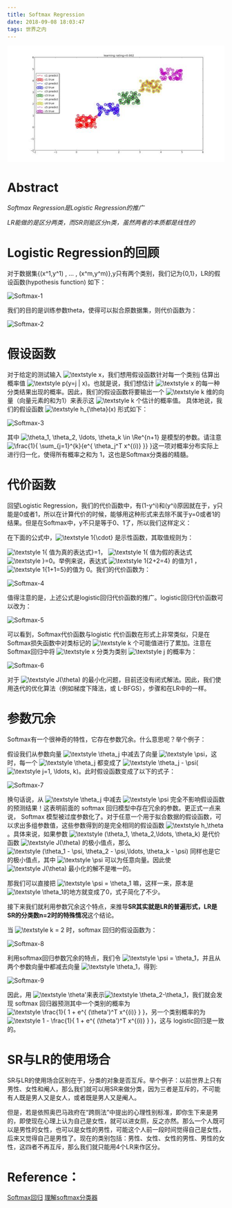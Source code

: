 ```yaml
---
title: Softmax Regression
date: 2018-09-08 18:03:47
tags: 世界之内
---
```

![Softmax-0](https://raw.githubusercontent.com/Shiyuang-scu/blog_img/master/Softmax-0.jpg)
# Abstract
*Softmax Regression是Logistic Regression的推广*

*LR能做的是区分两类，而SR则能区分n类，虽然两者的本质都是线性的*

<!--more-->
# Logistic Regression的回顾

对于数据集{(x^1,y^1) , ... , (x^m,y^m)},y只有两个类别，我们记为{0,1}，LR的假设函数(hypothesis function) 如下：

![Softmax-1](http://deeplearning.stanford.edu/wiki/images/math/b/b/3/bb3791d463b832a88731b94f1d8e5279.png)



我们的目的是训练参数theta，使得可以拟合原数据集，则代价函数为：

![Softmax-2](http://deeplearning.stanford.edu/wiki/images/math/f/a/6/fa6565f1e7b91831e306ec404ccc1156.png)

# 假设函数

对于给定的测试输入 ![\textstyle x](http://deeplearning.stanford.edu/wiki/images/math/f/6/c/f6c0f8758a1eb9c99c0bbe309ff2c5a5.png)，我们想用假设函数针对每一个类别j 估算出概率值 ![\textstyle p(y=j | x)](http://deeplearning.stanford.edu/wiki/images/math/c/1/d/c1d5aaee0724f2183116cb8860f1b9e4.png)。也就是说，我们想估计 ![\textstyle x](http://deeplearning.stanford.edu/wiki/images/math/f/6/c/f6c0f8758a1eb9c99c0bbe309ff2c5a5.png) 的每一种分类结果出现的概率。因此，我们的假设函数将要输出一个 ![\textstyle k](http://deeplearning.stanford.edu/wiki/images/math/b/0/0/b0066e761791cae480158b649e5f5a69.png) 维的向量（向量元素的和为1）来表示这 ![\textstyle k](http://deeplearning.stanford.edu/wiki/images/math/b/0/0/b0066e761791cae480158b649e5f5a69.png) 个估计的概率值。 具体地说，我们的假设函数 ![\textstyle h_{\theta}(x)](http://deeplearning.stanford.edu/wiki/images/math/8/8/7/887e72d0a7b7eb5083120e23a909a554.png) 形式如下：

![Softmax-3](http://deeplearning.stanford.edu/wiki/images/math/a/1/b/a1b0d7b40fe624cd8a24354792223a9d.png)

其中 ![\theta_1, \theta_2, \ldots, \theta_k \in \Re^{n+1}](http://deeplearning.stanford.edu/wiki/images/math/f/d/9/fd93be6ab8e2b869691579202d7b4417.png) 是模型的参数。请注意 ![\frac{1}{ \sum_{j=1}^{k}{e^{ \theta_j^T x^{(i)} }} } ](http://deeplearning.stanford.edu/wiki/images/math/a/a/b/aab84964dbe1a2f77c9c91327ea0d6d6.png)这一项对概率分布实际上进行归一化，使得所有概率之和为 1，这也是Softmax分类器的精髓。

# 代价函数

回望Logistic Regression，我们的代价函数中，有(1-y^i)和(y^i)原因就在于，y只能是0或者1，所以在计算代价的时候，能够用这种形式来去除不属于y=0或者1的结果。但是在Softmax中，y不只是等于0、1了，所以我们这样定义：

在下面的公式中，![\textstyle 1\{\cdot\}](http://deeplearning.stanford.edu/wiki/images/math/b/2/7/b279688f53460dc80e6a81235beee14d.png) 是示性函数，其取值规则为：

![\textstyle 1\{](http://deeplearning.stanford.edu/wiki/images/math/2/5/4/25481caeef48c5fa12aa22988d931716.png) 值为真的表达式}=1， ![\textstyle 1\{](http://deeplearning.stanford.edu/wiki/images/math/2/5/4/25481caeef48c5fa12aa22988d931716.png) 值为假的表达式 ![\textstyle \}=0](http://deeplearning.stanford.edu/wiki/images/math/1/1/2/11274c6dbf36bae0b02acd07555f4ce7.png)。举例来说，表达式 ![\textstyle 1\{2+2=4\}](http://deeplearning.stanford.edu/wiki/images/math/6/8/1/68118d4cdfdbe134b420cc4031f3c46e.png) 的值为1 ，![\textstyle 1\{1+1=5\}](http://deeplearning.stanford.edu/wiki/images/math/4/5/f/45f90c8f2e9a8d2f00dff993e45c9dbd.png)的值为 0。我们的代价函数为：

![Softmax-4](http://deeplearning.stanford.edu/wiki/images/math/7/6/3/7634eb3b08dc003aa4591a95824d4fbd.png)


值得注意的是，上述公式是logistic回归代价函数的推广。logistic回归代价函数可以改为：

![Softmax-5](http://deeplearning.stanford.edu/wiki/images/math/5/4/9/5491271f19161f8ea6a6b2a82c83fc3a.png)


可以看到，Softmax代价函数与logistic 代价函数在形式上非常类似，只是在Softmax损失函数中对类标记的 ![\textstyle k](http://deeplearning.stanford.edu/wiki/images/math/b/0/0/b0066e761791cae480158b649e5f5a69.png) 个可能值进行了累加。注意在Softmax回归中将 ![\textstyle x](http://deeplearning.stanford.edu/wiki/images/math/f/6/c/f6c0f8758a1eb9c99c0bbe309ff2c5a5.png) 分类为类别 ![\textstyle j](http://deeplearning.stanford.edu/wiki/images/math/2/3/5/235c5146ab110558897640c34dad7d97.png) 的概率为：

![Softmax-6](http://deeplearning.stanford.edu/wiki/images/math/a/2/e/a2e69ec139cdd4828130c175d990d4e3.png)


对于 ![\textstyle J(\theta)](http://deeplearning.stanford.edu/wiki/images/math/c/e/0/ce027336c1cb3c0cd461406c81369ebf.png) 的最小化问题，目前还没有闭式解法。因此，我们使用迭代的优化算法（例如梯度下降法，或 L-BFGS），步骤和在LR中的一样。



# 参数冗余

Softmax有一个很神奇的特性，它存在参数冗余。什么意思呢？举个例子：

假设我们从参数向量 ![\textstyle \theta_j](http://deeplearning.stanford.edu/wiki/images/math/3/7/e/37e2eaf89c7b1f26381f438a0367099a.png) 中减去了向量 ![\textstyle \psi](http://deeplearning.stanford.edu/wiki/images/math/2/0/0/200d05b77b27ed6a0aa466165f660b64.png)，这时，每一个 ![\textstyle \theta_j](http://deeplearning.stanford.edu/wiki/images/math/3/7/e/37e2eaf89c7b1f26381f438a0367099a.png) 都变成了 ![\textstyle \theta_j - \psi](http://deeplearning.stanford.edu/wiki/images/math/9/b/8/9b8020b23b66a91888062b4a9d8902c5.png)(![\textstyle j=1, \ldots, k](http://deeplearning.stanford.edu/wiki/images/math/8/3/a/83aaa94ba392e98b15d29ed67fdaae12.png))。此时假设函数变成了以下的式子：

![Softmax-7](http://deeplearning.stanford.edu/wiki/images/math/d/8/0/d8076908fb40b49db821dc410b03700f.png)

换句话说，从 ![\textstyle \theta_j](http://deeplearning.stanford.edu/wiki/images/math/3/7/e/37e2eaf89c7b1f26381f438a0367099a.png) 中减去 ![\textstyle \psi](http://deeplearning.stanford.edu/wiki/images/math/2/0/0/200d05b77b27ed6a0aa466165f660b64.png) 完全不影响假设函数的预测结果！这表明前面的 softmax 回归模型中存在冗余的参数。更正式一点来说， Softmax 模型被过度参数化了。对于任意一个用于拟合数据的假设函数，可以求出多组参数值，这些参数得到的是完全相同的假设函数 ![\textstyle h_\theta](http://deeplearning.stanford.edu/wiki/images/math/3/2/b/32b8c2324fe254830c693b4e9a62cad6.png)。具体来说，如果参数 ![\textstyle (\theta_1, \theta_2,\ldots, \theta_k)](http://deeplearning.stanford.edu/wiki/images/math/6/b/8/6b8d6eff611b23105ff5876c348e19b2.png) 是代价函数 ![\textstyle J(\theta)](http://deeplearning.stanford.edu/wiki/images/math/c/e/0/ce027336c1cb3c0cd461406c81369ebf.png) 的极小值点，那么 ![\textstyle (\theta_1 - \psi, \theta_2 - \psi,\ldots, \theta_k - \psi)](http://deeplearning.stanford.edu/wiki/images/math/e/d/3/ed3ccb28d5145b361d3396fca429a751.png) 同样也是它的极小值点，其中 ![\textstyle \psi](http://deeplearning.stanford.edu/wiki/images/math/2/0/0/200d05b77b27ed6a0aa466165f660b64.png) 可以为任意向量。因此使 ![\textstyle J(\theta)](http://deeplearning.stanford.edu/wiki/images/math/c/e/0/ce027336c1cb3c0cd461406c81369ebf.png) 最小化的解不是唯一的。

那我们可以直接把 ![\textstyle \psi = \theta_1](http://deeplearning.stanford.edu/wiki/images/math/5/0/6/5068a95b00ca4021de31c92d1b9265eb.png) 嘛，这样一来，原本是 ![\textstyle \theta_1](http://deeplearning.stanford.edu/wiki/images/math/f/5/3/f538938bbd1f7000bcc2c9d990d53632.png)的地方就变成了0，式子简化了不少。

接下来我们就利用参数冗余这个特点，来推导**SR其实就是LR的普遍形式，LR是SR的分类数n=2时的特殊情况**这个结论。

当 ![\textstyle k = 2](http://deeplearning.stanford.edu/wiki/images/math/4/0/9/409483805c4d8c79f734a131d859b9f7.png) 时，softmax 回归的假设函数为：

![Softmax-8](http://deeplearning.stanford.edu/wiki/images/math/e/3/2/e32efab7bff7353e04775b030af0dae9.png)


利用softmax回归参数冗余的特点，我们令 ![\textstyle \psi = \theta_1](http://deeplearning.stanford.edu/wiki/images/math/5/0/6/5068a95b00ca4021de31c92d1b9265eb.png)，并且从两个参数向量中都减去向量 ![\textstyle \theta_1](http://deeplearning.stanford.edu/wiki/images/math/f/5/3/f538938bbd1f7000bcc2c9d990d53632.png)，得到:

![Softmax-9](http://deeplearning.stanford.edu/wiki/images/math/b/8/1/b81d6e553283fadddbe29fe55226fb38.png)

因此，用 ![\textstyle \theta'](http://deeplearning.stanford.edu/wiki/images/math/4/1/8/418c4d9ed2c50151474385a534eb3537.png)来表示![\textstyle \theta_2-\theta_1](http://deeplearning.stanford.edu/wiki/images/math/f/1/d/f1dd3fd83eddc4b396b62c33c8a637ac.png)，我们就会发现 softmax 回归器预测其中一个类别的概率为 ![\textstyle \frac{1}{ 1  + e^{ (\theta')^T x^{(i)} } }](http://deeplearning.stanford.edu/wiki/images/math/b/5/6/b56e13a98d2fe77d4bc5fd0c004befed.png)，另一个类别概率的为 ![\textstyle 1 - \frac{1}{ 1 + e^{ (\theta')^T x^{(i)} } }](http://deeplearning.stanford.edu/wiki/images/math/4/e/3/4e3deb50277418cc3eb445aa9aa7ac46.png)，这与 logistic回归是一致的。

# SR与LR的使用场合

SR与LR的使用场合区别在于，分类的对象是否互斥。举个例子：以前世界上只有男性、女性和阉人，那么我们就可以用SR来做分类，因为三者是互斥的，不可能有人既是男人又是女人，或者既是男人又是阉人。

但是，若是依照奥巴马政府在“跨厕法”中提出的心理性别标准，即你生下来是男的，即使现在心理上认为自己是女性，就可以进女厕，反之亦然。那么一个人既可以是男性的女性，也可以是女性的男性，可能这个人前一段时间觉得自己是女性，后来又觉得自己是男性了。现在的类别包括：男性、女性、女性的男性、男性的女性，这四者不再互斥，那么我们就只能用4个LR来作区分。



# Reference：
[Softmax回归](http://deeplearning.stanford.edu/wiki/index.php/Softmax回归)
[理解softmax分类器](http://scientificrat.com/2018/06/21/理解softmax分类器/)
